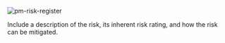 

![pm-risk-register](pm-risk-register.png)

Include a description of the risk, its inherent risk rating, and how the risk can be mitigated.
